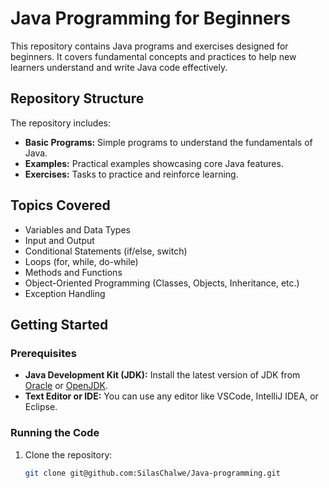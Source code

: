 # Java Programming for Beginners

This repository contains Java programs and exercises designed for beginners. It covers fundamental concepts and practices to help new learners understand and write Java code effectively.

## Repository Structure

The repository includes:
- **Basic Programs:** Simple programs to understand the fundamentals of Java.
- **Examples:** Practical examples showcasing core Java features.
- **Exercises:** Tasks to practice and reinforce learning.

## Topics Covered
- Variables and Data Types
- Input and Output
- Conditional Statements (if/else, switch)
- Loops (for, while, do-while)
- Methods and Functions
- Object-Oriented Programming (Classes, Objects, Inheritance, etc.)
- Exception Handling

## Getting Started

### Prerequisites
- **Java Development Kit (JDK):** Install the latest version of JDK from [Oracle](https://www.oracle.com/java/technologies/javase-jdk-downloads.html) or [OpenJDK](https://openjdk.org/install/).
- **Text Editor or IDE:** You can use any editor like VSCode, IntelliJ IDEA, or Eclipse.

### Running the Code
1. Clone the repository:
   ```bash
   git clone git@github.com:SilasChalwe/Java-programming.git
   
